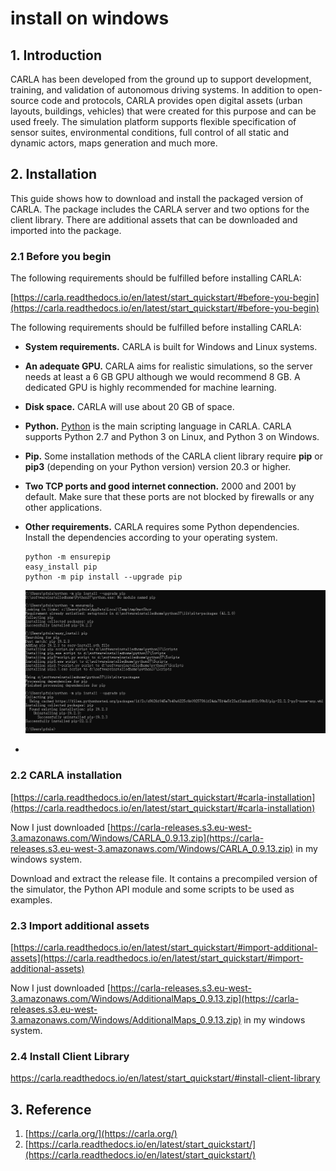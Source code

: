 # install on windows

## 1. Introduction

CARLA has been developed from the ground up to support development, training, and validation of autonomous driving systems. In addition to open-source code and protocols, CARLA provides open digital assets (urban layouts, buildings, vehicles) that were created for this purpose and can be used freely. The simulation platform supports flexible specification of sensor suites, environmental conditions, full control of all static and dynamic actors, maps generation and much more.

## 2. Installation

This guide shows how to download and install the packaged version of CARLA. The package includes the CARLA server and two options for the client library. There are additional assets that can be downloaded and imported into the package.

### 2.1 Before you begin

The following requirements should be fulfilled before installing CARLA:

[https://carla.readthedocs.io/en/latest/start_quickstart/#before-you-begin](https://carla.readthedocs.io/en/latest/start_quickstart/#before-you-begin)

The following requirements should be fulfilled before installing CARLA:

- **System requirements.** CARLA is built for Windows and Linux systems.

- **An adequate GPU.** CARLA aims for realistic simulations, so the server needs at least a 6 GB GPU although we would recommend 8 GB. A dedicated GPU is highly recommended for machine learning.

- **Disk space.** CARLA will use about 20 GB of space.

- **Python.** [Python](https://carla.readthedocs.io/en/latest/start_quickstart/(https://www.python.org/downloads/)) is the main scripting language in CARLA. CARLA supports Python 2.7 and Python 3 on Linux, and Python 3 on Windows.

- **Pip.** Some installation methods of the CARLA client library require **pip** or **pip3** (depending on your Python version) version 20.3 or higher.

- **Two TCP ports and good internet connection.** 2000 and 2001 by default. Make sure that these ports are not blocked by firewalls or any other applications.

- **Other requirements.** CARLA requires some Python dependencies. Install the dependencies according to your operating system.

  ```
  python -m ensurepip
  easy_install pip
  python -m pip install --upgrade pip
  ```

  ![](images/2022-08-14_153618.png)











- 


### 2.2 CARLA installation

[https://carla.readthedocs.io/en/latest/start_quickstart/#carla-installation](https://carla.readthedocs.io/en/latest/start_quickstart/#carla-installation)

Now I just downloaded [https://carla-releases.s3.eu-west-3.amazonaws.com/Windows/CARLA_0.9.13.zip](https://carla-releases.s3.eu-west-3.amazonaws.com/Windows/CARLA_0.9.13.zip) in my windows system. 

Download and extract the release file. It contains a precompiled version of the simulator, the Python API module and some scripts to be used as examples.

### 2.3 Import additional assets

[https://carla.readthedocs.io/en/latest/start_quickstart/#import-additional-assets](https://carla.readthedocs.io/en/latest/start_quickstart/#import-additional-assets)

Now I just downloaded  [https://carla-releases.s3.eu-west-3.amazonaws.com/Windows/AdditionalMaps_0.9.13.zip](https://carla-releases.s3.eu-west-3.amazonaws.com/Windows/AdditionalMaps_0.9.13.zip) in my windows system. 

### 2.4 Install Client Library

https://carla.readthedocs.io/en/latest/start_quickstart/#install-client-library



## 3. Reference

1. [https://carla.org/](https://carla.org/)
2. [https://carla.readthedocs.io/en/latest/start_quickstart/](https://carla.readthedocs.io/en/latest/start_quickstart/)
